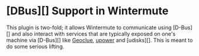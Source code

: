 # [DBus][] Support in Wintermute

This plugin is two-fold; it allows Wintermute to communicate using [D-Bus][]
and also interact with services that are typically exposed on one's machine via
[D-Bus][] like [Geoclue][], [upower][] and [udisks][]. This is meant to do some
serious lifting.

[geoclue]: http://www.freedesktop.org/wiki/Software/GeoClue/
[upower]: http://upower.freedesktop.org/
[udisk]: http://freedesktop.org/wiki/Software/udisks/
